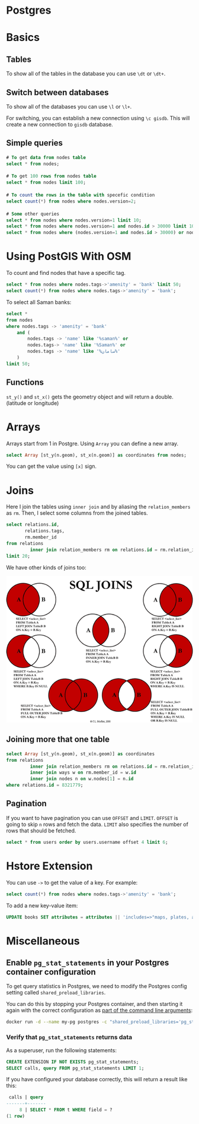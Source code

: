 # Postgres

# Basics

## Tables

To show all of the tables in the database you can use `\dt` or `\dt+`.

## Switch between databases

To show all of the databases you can use `\l` or `\l+`.

For switching, you can establish a new connection using `\c gisdb`. This will create a new connection to `gisdb` database.

## Simple queries

```sql
# To get data from nodes table 
select * from nodes;

# To get 100 rows from nodes table
select * from nodes limit 100;

# To count the rows in the table with specefic condition
select count(*) from nodes where nodes.version=2;

# Some other queries
select * from nodes where nodes.version=1 limit 10;
select * from nodes where nodes.version=1 and nodes.id > 30000 limit 10;
select * from nodes where (nodes.version=1 and nodes.id > 30000) or nodes.version=13;
```

# Using PostGIS With OSM

To count and find nodes that have a specific tag.

```sql
select * from nodes where nodes.tags->'amenity' = 'bank' limit 50;
select count(*) from nodes where nodes.tags->'amenity' = 'bank';
```

To select all Saman banks:

```sql
select *
from nodes
where nodes.tags -> 'amenity' = 'bank'
	and (
		nodes.tags -> 'name' like '%saman%' or
		nodes.tags-> 'name' like '%Saman%' or
		nodes.tags -> 'name' like '%سامان%'
	)
limit 50;
```

## Functions

`st_y()` and `st_x()` gets the geometry object and will return a double. (latitude or longitude)

# Arrays

Arrays start from 1 in Postgre. Using `Array` you can define a new array.

```sql
select Array [st_y(n.geom), st_x(n.geom)] as coordinates from nodes;
```

You can get the value using `[x]` sign.

# Joins

Here I join the tables using `inner join` and by aliasing the `relation_members` as `rm`. Then, I select some columns from the joined tables. 

```sql
select relations.id,
       relations.tags,
       rm.member_id
from relations
         inner join relation_members rm on relations.id = rm.relation_id
limit 20;
```

We have other kinds of joins too:

![Untitled](Postgres%2023319da5a88b45baa55f0858b65e9933/Untitled.png)

## Joining more that one table

```sql
select Array [st_y(n.geom), st_x(n.geom)] as coordinates
from relations
         inner join relation_members rm on relations.id = rm.relation_id
         inner join ways w on rm.member_id = w.id
         inner join nodes n on w.nodes[1] = n.id
where relations.id = 8321779;
```

## Pagination

If you want to have pagination you can use `OFFSET` and `LIMIT`. `OFFSET` is going to skip `n` rows and fetch the data. `LIMIT` also specifies the number of rows that should be fetched.

```sql
select * from users order by users.username offset 4 limit 6;
```

# Hstore Extension

You can use `->` to get the value of a key. For example:

```sql
select count(*) from nodes where nodes.tags->'amenity' = 'bank';
```

To add a new key-value item:

```sql
UPDATE books SET attributes = attributes || 'includes=>"maps, plates, and pictures"' WHERE id = 9;
```

# Miscellaneous

## **Enable `pg_stat_statements` in your Postgres container configuration**

To get query statistics in Postgres, we need to modify the Postgres config setting called `shared_preload_libraries`.

You can do this by stopping your Postgres container, and then starting it again with the correct configuration as [part of the command line arguments](https://docs.docker.com/samples/library/postgres/#database-configuration):

```bash
docker run -d --name my-pg postgres -c "shared_preload_libraries='pg_stat_statements'"
```

### **Verify that `pg_stat_statements` returns data**

As a superuser, run the following statements:

```sql
CREATE EXTENSION IF NOT EXISTS pg_stat_statements;
SELECT calls, query FROM pg_stat_statements LIMIT 1;
```

If you have configured your database correctly, this will return a result like this:

```sql
 calls | query
-------+-------
     8 | SELECT * FROM t WHERE field = ?
(1 row)
```